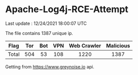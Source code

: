 
# Apache-Log4j-RCE-Attempt

Last update : 12/24/2021 18:00:07 UTC

The file contains 1387 unique ip.

| Flag | Tor | Bot | VPN | Web Crawler | Malicious |
| :-:  | :-: | :-: | :-: | :-:         | :-:       |
| Total| 504  | 53  | 108  | 1220          | 1387        |

Getting from https://www.greynoise.io api.